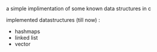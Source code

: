 a simple implimentation of some known data structures in c

implemented datastructures (till now) :
* hashmaps
* linked list
* vector
